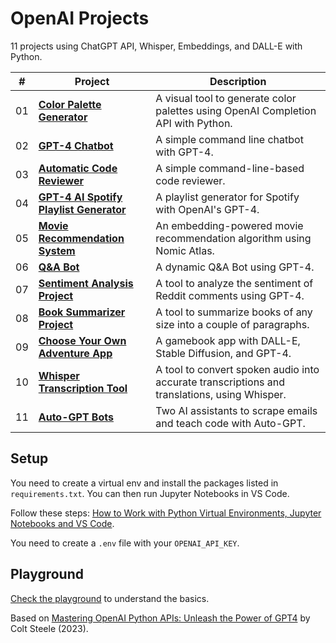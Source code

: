 # OpenAI Projects

11 projects using ChatGPT API, Whisper, Embeddings, and DALL-E with Python.

| #   | Project                                                                           | Description                                                                                  |
| --- | --------------------------------------------------------------------------------- | -------------------------------------------------------------------------------------------- |
| 01  | [**Color Palette Generator**](01-color-palette-generator)                         | A visual tool to generate color palettes using OpenAI Completion API with Python.            |
| 02  | [**GPT-4 Chatbot**](02-gpt-4-chatbot)                                             | A simple command line chatbot with GPT-4.                                                    |
| 03  | [**Automatic Code Reviewer**](03-automatic-code-reviewer)                         | A simple command-line-based code reviewer.                                                   |
| 04  | [**GPT-4 AI Spotify Playlist Generator**](04-gpt-4-ai-spotify-playlist-generator) | A playlist generator for Spotify with OpenAI's GPT-4.                                        |
| 05  | [**Movie Recommendation System**](05-movie-recommendation-system)                 | An embedding-powered movie recommendation algorithm using Nomic Atlas.                       |
| 06  | [**Q&A Bot**](06-qa-bot)                                                          | A dynamic Q&A Bot using GPT-4.                                                               |
| 07  | [**Sentiment Analysis Project**](07-sentiment-analysis-project)                   | A tool to analyze the sentiment of Reddit comments using GPT-4.                              |
| 08  | [**Book Summarizer Project**](08-book-summarizer-project)                         | A tool to summarize books of any size into a couple of paragraphs.                           |
| 09  | [**Choose Your Own Adventure App**](09-choose-your-own-adventure)                 | A gamebook app with DALL-E, Stable Diffusion, and GPT-4.                                     |
| 10  | [**Whisper Transcription Tool**](10-whisper-transcription-tool)                   | A tool to convert spoken audio into accurate transcriptions and translations, using Whisper. |
| 11  | [**Auto-GPT Bots**](11-auto-gpt-bots)                                             | Two AI assistants to scrape emails and teach code with Auto-GPT.                             |

## Setup

You need to create a virtual env and install the packages listed in `requirements.txt`. You can then run Jupyter Notebooks in VS Code.

Follow these steps: [How to Work with Python Virtual Environments, Jupyter Notebooks and VS Code](https://python.plainenglish.io/how-to-work-with-python-virtual-environments-jupyter-notebooks-and-vs-code-536fac3d93a1).

You need to create a `.env` file with your `OPENAI_API_KEY`.

## Playground

[Check the playground](playground/) to understand the basics.

Based on [Mastering OpenAI Python APIs: Unleash the Power of GPT4](https://www.udemy.com/course/mastering-openai/) by Colt Steele (2023).
